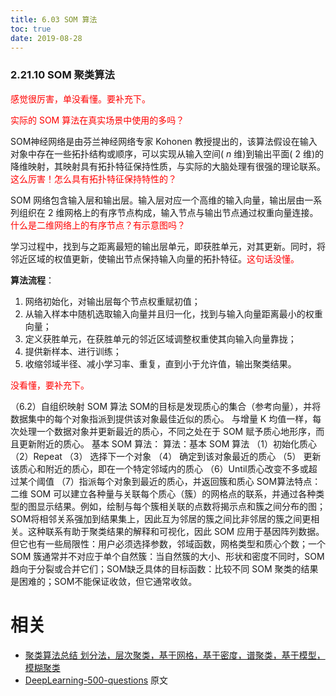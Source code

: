 ```yaml
---
title: 6.03 SOM 算法
toc: true
date: 2019-08-28
---
```


### 2.21.10 SOM 聚类算法

<span style="color:red;">感觉很厉害，单没看懂。要补充下。</span>

<span style="color:red;">实际的 SOM 算法在真实场景中使用的多吗？</span>

SOM神经网络是由芬兰神经网络专家 Kohonen 教授提出的，该算法假设在输入对象中存在一些拓扑结构或顺序，可以实现从输入空间( $n$ 维)到输出平面( $2$ 维)的降维映射，其映射具有拓扑特征保持性质，与实际的大脑处理有很强的理论联系。<span style="color:red;">这么厉害！怎么具有拓扑特征保持特性的？</span>

SOM 网络包含输入层和输出层。输入层对应一个高维的输入向量，输出层由一系列组织在 $2$ 维网格上的有序节点构成，输入节点与输出节点通过权重向量连接。<span style="color:red;">什么是二维网络上的有序节点？有示意图吗？</span>

学习过程中，找到与之距离最短的输出层单元，即获胜单元，对其更新。同时，将邻近区域的权值更新，使输出节点保持输入向量的拓扑特征。<span style="color:red;">这句话没懂。</span>

**算法流程**：

1. 网络初始化，对输出层每个节点权重赋初值；
1. 从输入样本中随机选取输入向量并且归一化，找到与输入向量距离最小的权重向量；
1. 定义获胜单元，在获胜单元的邻近区域调整权重使其向输入向量靠拢；
1. 提供新样本、进行训练；
1. 收缩邻域半径、减小学习率、重复，直到小于允许值，输出聚类结果。

<span style="color:red;">没看懂，要补充下。</span>





（6.2）自组织映射 SOM 算法
SOM的目标是发现质心的集合（参考向量），并将数据集中的每个对象指派到提供该对象最佳近似的质心。
与增量 K 均值一样，每次处理一个数据对象并更新最近的质心，不同之处在于 SOM 赋予质心地形序，而且更新附近的质心。
基本 SOM 算法：
算法：基本 SOM 算法
（1）初始化质心
（2）Repeat
（3）     选择下一个对象
（4）     确定到该对象最近的质心
（5）     更新该质心和附近的质心，即在一个特定邻域内的质心
（6）Until质心改变不多或超过某个阈值
（7）指派每个对象到最近的质心，并返回簇和质心
SOM算法特点：
二维 SOM 可以建立各种量与关联每个质心（簇）的网格点的联系，并通过各种类型的图显示结果。例如，绘制与每个簇相关联的点数将揭示点和簇之间分布的图；SOM将相邻关系强加到结果集上，因此互为邻居的簇之间比非邻居的簇之间更相关。这种联系有助于聚类结果的解释和可视化，因此 SOM 应用于基因阵列数据。
但它也有一些局限性：用户必须选择参数，邻域函数，网格类型和质心个数；一个 SOM 簇通常并不对应于单个自然簇：当自然簇的大小、形状和密度不同时，SOM趋向于分裂或合并它们；SOM缺乏具体的目标函数：比较不同 SOM 聚类的结果是困难的；SOM不能保证收敛，但它通常收敛。



# 相关


- [聚类算法总结 划分法，层次聚类，基于网格，基于密度，谱聚类，基于模型，模糊聚类](https://blog.csdn.net/qq_29258361/article/details/79536444)
- [DeepLearning-500-questions](https://github.com/scutan90/DeepLearning-500-questions) 原文
